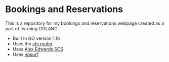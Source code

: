 # Bookings and Reservations

This is a repository for my bookings and reservations webpage created as a part of learning GOLANG.

- Built in GO version 1.16
- Uses the [chi router](https://github.com/go-chi/chi/v5)
- Uses [Alex Edwards SCS](https://github.com/alexedwards/scs/v2)
- Uses [nosurf](https://github.com/justinas/nosurf)